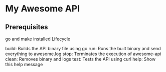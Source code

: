 # My Awesome API
## Prerequisites

go and make installed
Lifecycle

build: Builds the API binary file using go run: Runs the built binary and send everything to awesome.log stop: Terminates the execution of awesome-api clean: Removes binary and logs test: Tests the API using curl help: Show this help message
